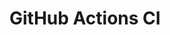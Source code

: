 # GitHub Actions CI












































































































































































































































































































































































































































































































































































































































































































































































































































































































































































































































































































































































































































































































































































































































































































































































































































































































































































































































































































































































